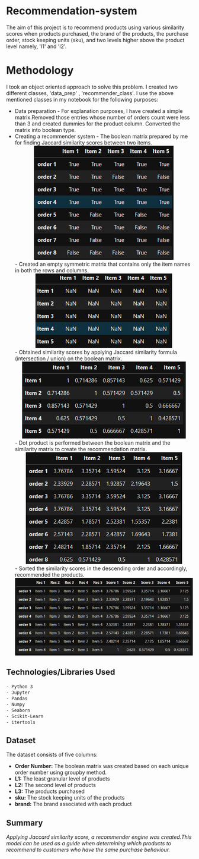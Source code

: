 # Recommendation-system

The aim of this project is to recommend products using various similarity scores when products purchased, the brand of the products, the purchase order, stock keeping units (sku), and two levels higher above the product level namely, 'l1' and 'l2'.

# Methodology

I took an object oriented approach to solve this problem. I created two different classes, 'data_prep' , 'recommender_class'. I use the above mentioned classes in my notebook for the following purposes:

- Data preparation - For explanation purposes, I have created a simple matrix.Removed those entries whose number of orders count were less than 3 and created dummies for the product column. Converted the matrix into boolean type.
- Creating a recommender system
      - The boolean matrix prepared by me for finding Jaccard similarity scores between two items.
      <div align=center>
      <img src='images/data.png'>
      </div>
      - Created an empty symmetric matrix that contains only the item names in both the rows and columns.
      <div align=center>
      <img src='images/empty_similarity.png'>
      </div>
      - Obtained similarity scores by applying Jaccard similarity formula (intersection / union) on the boolean matrix.
      <div align=center>
      <img src='images/similarity.png'>
      </div>
      - Dot product is performed between the boolean matrix and the similarity matrix to create the recommendation matrix.
      <div align=center>
      <img src='images/rec_mat.png'>
      </div>
      - Sorted the similarity scores in the descending order and accordingly, recommended the products.
      <div align=center>
      <img src='images/recomendation.png'>
      </div>
      
## Technologies/Libraries Used
  ```
 - Python 3
 - Jupyter
 - Pandas
 - Numpy
 - Seaborn
 - Scikit-Learn
 - itertools
 ```
 
 ## Dataset 
 
 The dataset consists of five columns:
 
 -  **Order Number:** The boolean matrix was created based on each unique order number using groupby method.
 -  **L1:** The least granular level of products
 -  **L2:** The second level of products
 -  **L3:** The products purchased
 -  **sku:** The stock keeping units of the products
 -  **brand:** The brand associated with each product
 
 ## Summary

*Applying Jaccard similarity score, a recommender engine was created.This model can be used as a guide when determining which products to recommend to customers who have the same purchase behaviour.*
      

